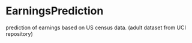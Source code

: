 # EarningsPrediction
prediction of earnings based on US census data. (adult dataset from UCI repository)
